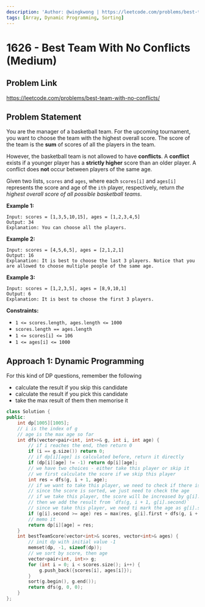 ```yaml
---
description: 'Author: @wingkwong | https://leetcode.com/problems/best-team-with-no-conflicts/'
tags: [Array, Dynamic Programming, Sorting]
---
```


# 1626 - Best Team With No Conflicts (Medium) 

## Problem Link

https://leetcode.com/problems/best-team-with-no-conflicts/

## Problem Statement

You are the manager of a basketball team. For the upcoming tournament, you want to choose the team with the highest overall score. The score of the team is the **sum** of scores of all the players in the team.

However, the basketball team is not allowed to have **conflicts**. A **conflict** exists if a younger player has a **strictly higher** score than an older player. A conflict does **not** occur between players of the same age.

Given two lists, `scores` and `ages`, where each `scores[i]` and `ages[i]` represents the score and age of the `ith` player, respectively, return *the highest overall score of all possible basketball teams*.

**Example 1:**

```
Input: scores = [1,3,5,10,15], ages = [1,2,3,4,5]
Output: 34
Explanation: You can choose all the players.
```

**Example 2:**

```
Input: scores = [4,5,6,5], ages = [2,1,2,1]
Output: 16
Explanation: It is best to choose the last 3 players. Notice that you are allowed to choose multiple people of the same age.
```

**Example 3:**

```
Input: scores = [1,2,3,5], ages = [8,9,10,1]
Output: 6
Explanation: It is best to choose the first 3 players.
```

**Constraints:**

- `1 <= scores.length, ages.length <= 1000`
- `scores.length == ages.length`
- `1 <= scores[i] <= 106`
- `1 <= ages[i] <= 1000`

## Approach 1: Dynamic Programming

For this kind of DP questions, remember the following

- calculate the result if you skip this candidate
- calculate the result if you pick this candidate
- take the max result of them then memorise it

<Tabs>
<TabItem value="cpp" label="C++">
<SolutionAuthor name="@wingkwong"/>

```cpp
class Solution {
public:
    int dp[1005][1005];
    // i is the index of g
    // age is the max age so far
    int dfs(vector<pair<int, int>>& g, int i, int age) {
        // if i reaches the end, then return 0
        if (i == g.size()) return 0;
        // if dp[i][age] is calculated before, return it directly
        if (dp[i][age] != -1) return dp[i][age];
        // we have two choices - either take this player or skip it
        // we first calculate the score if we skip this player
        int res = dfs(g, i + 1, age);
        // if we want to take this player, we need to check if there is a conflict
        // since the score is sorted, we just need to check the age
        // if we take this player, the score will be increased by g[i].first
        // then we add the result from `dfs(g, i + 1, g[i].second)`
        // since we take this player, we need ti mark the age as g[i].second
        if (g[i].second >= age) res = max(res, g[i].first + dfs(g, i + 1, g[i].second));
        // memo it
        return dp[i][age] = res;
    }
    int bestTeamScore(vector<int>& scores, vector<int>& ages) {
        // init dp with initial value -1
        memset(dp, -1, sizeof(dp));
        // we sort by score, then age
        vector<pair<int, int>> g;
        for (int i = 0; i < scores.size(); i++) {
            g.push_back({scores[i], ages[i]});
        }
        sort(g.begin(), g.end());
        return dfs(g, 0, 0);
    }
};
```

</TabItem>
</Tabs>